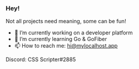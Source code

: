 ### Hey!

Not all projects need meaning, some can be fun!

- 🔭 I’m currently working on a developer platform
- 🌱 I’m currently learning Go & GoFiber
- 📫 How to reach me: hi@mylocalhost.app

Discord: CSS Scripter#2885
